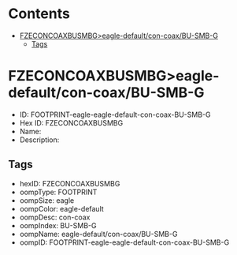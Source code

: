 



Contents
========

* [FZECONCOAXBUSMBG>eagle-default/con-coax/BU-SMB-G](#fzeconcoaxbusmbgeagle-defaultcon-coaxbu-smb-g)
	* [Tags](#tags)

# FZECONCOAXBUSMBG>eagle-default/con-coax/BU-SMB-G

- ID: FOOTPRINT-eagle-eagle-default-con-coax-BU-SMB-G
- Hex ID: FZECONCOAXBUSMBG
- Name: 
- Description: 

## Tags

- hexID: FZECONCOAXBUSMBG
- oompType: FOOTPRINT
- oompSize: eagle
- oompColor: eagle-default
- oompDesc: con-coax
- oompIndex: BU-SMB-G
- oompName: eagle-default/con-coax/BU-SMB-G
- oompID: FOOTPRINT-eagle-eagle-default-con-coax-BU-SMB-G
